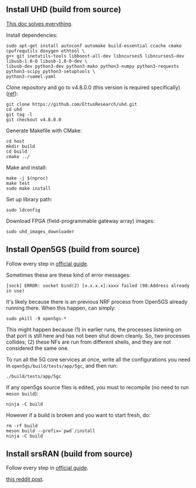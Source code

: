 ## Install UHD (build from source)

[This doc solves everything](https://kb.ettus.com/Building_and_Installing_the_USRP_Open-Source_Toolchain_(UHD_and_GNU_Radio)_on_Linux). 

Install dependencies: 
```
sudo apt-get install autoconf automake build-essential ccache cmake cpufrequtils doxygen ethtool \
g++ git inetutils-tools libboost-all-dev libncurses5 libncurses5-dev libusb-1.0-0 libusb-1.0-0-dev \
libusb-dev python3-dev python3-mako python3-numpy python3-requests python3-scipy python3-setuptools \
python3-ruamel.yaml 
```

Clone repository and go to v4.8.0.0 (this version is required specifically) ([ref](https://pysdr.org/content/usrp.html)):
```
git clone https://github.com/EttusResearch/uhd.git
cd uhd
git tag -l
git checkout v4.8.0.0
```

Generate Makefile with CMake:
```
cd host
mkdir build
cd build
cmake ../
```

Make and install: 
```
make -j $(nproc)
make test
sudo make install
```

Set up library path:
```
sudo ldconfig
```

Download FPGA (field-programmable gateway array) images:
```
sudo uhd_images_downloader
```

## Install Open5GS (build from source)

Follow every step in [official guide](https://open5gs.org/open5gs/docs/guide/02-building-open5gs-from-sources/).

Sometimes these are these kind of error messages:
```
[sock] ERROR: socket bind(2) [x.x.x.x]:xxxx failed (98:Address already in use)
```

It's likely because there is an previous NRF process from Open5GS already running there. When this happen, can simply:
```
sudo pkill -9 open5gs-*
```
This might happen because (1) in earlier runs, the processes listening on that port is still here and has not been shut down cleanly. So, two processes collides; (2) these NFs are run from different shells, and they are not considered the same one. 

To run all the 5G core services at once, write all the configurations you need in `open5gs/build/tests/app/5gc`, and then run: 
```
./build/tests/app/5gc
```

If any open5gs source files is edited, you must to recompile (no need to run `meson build`): 
```
ninja -C build
```

However if a build is broken and you want to start fresh, do:
```
rm -rf build
meson build --prefix=`pwd`/install
ninja -C build
```

## Install srsRAN (build from source)

Follow every step in [official guide](https://docs.srsran.com/projects/project/en/latest/user_manuals/source/installation.html).

[this reddit post](https://stackoverflow.com/questions/33304828/when-trying-to-use-my-usrp-in-gnu-radio-i-get-a-no-devices-found-for). 